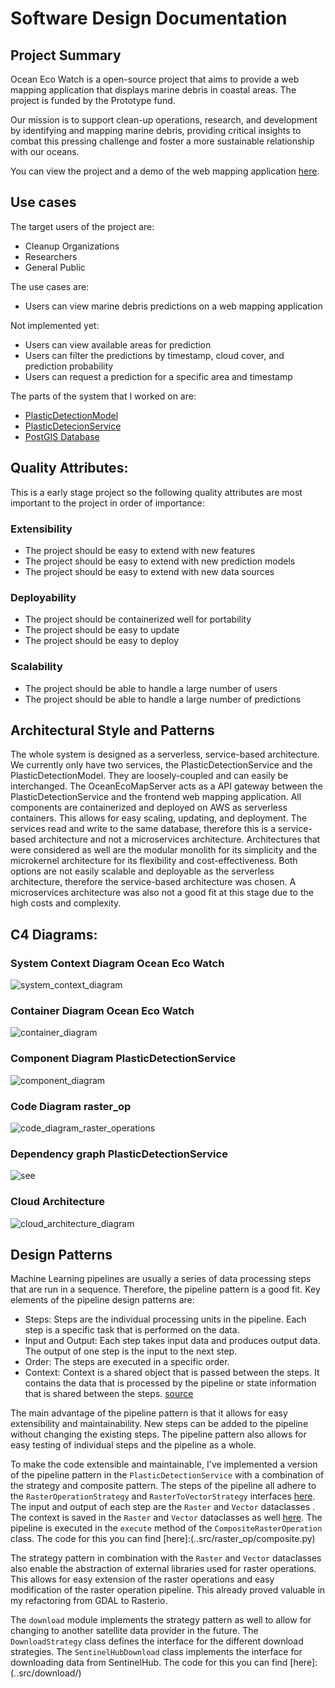 # Software Design Documentation

## Project Summary

Ocean Eco Watch is a open-source project that aims to provide a web mapping application that displays marine debris in coastal areas. The project is funded by the Prototype fund.

Our mission is to support clean-up operations, research, and development by identifying and mapping marine debris, providing critical insights to combat this pressing challenge and foster a more sustainable relationship with our oceans.

You can view the project and a demo of the web mapping application [here](https://www.oceanecowatch.org/).

## Use cases 

The target users of the project are:

- Cleanup Organizations
- Researchers
- General Public

The use cases are:

- Users can view marine debris predictions on a web mapping application

Not implemented yet:

- Users can view available areas for prediction
- Users can filter the predictions by timestamp, cloud cover, and prediction probability
- Users can request a prediction for a specific area and timestamp

The parts of the system that I worked on are:

- [PlasticDetectionModel](https://github.com/OceanEcoWatch/PlasticDetectionModel)
- [PlasticDetecionService](https://github.com/OceanEcoWatch/PlasticDetectionService)
- [PostGIS Database](https://github.com/OceanEcoWatch/PlasticDetectionService/blob/main/src/database/models.py)

## Quality Attributes:

This is a early stage project so the following quality attributes are most important to the project in order of importance:

### Extensibility

- The project should be easy to extend with new features
- The project should be easy to extend with new prediction models
- The project should be easy to extend with new data sources

### Deployability

- The project should be containerized well for portability
- The project should be easy to update
- The project should be easy to deploy

### Scalability

- The project should be able to handle a large number of users
- The project should be able to handle a large number of predictions

## Architectural Style and Patterns

The whole system is designed as a serverless, service-based architecture. We currently only have two services, the PlasticDetectionService and the PlasticDetectionModel. They are loosely-coupled and can easily be interchanged. The OceanEcoMapServer acts as a API gateway between the PlasticDetectionService and the frontend web mapping application. All components are containerized and deployed on AWS as serverless containers. This allows for easy scaling, updating, and deployment. The services read and write to the same database, therefore this is a service-based architecture and not a microservices architecture. Architectures that were considered as well are the modular monolith for its simplicity and the microkernel architecture for its flexibility and cost-effectiveness. Both options are not easily scalable and deployable as the serverless architecture, therefore the service-based architecture was chosen. A microservices architecture was also not a good fit at this stage due to the high costs and complexity.

## C4 Diagrams:

### System Context Diagram Ocean Eco Watch

![system_context_diagram](diagrams/system_context_diagram.png?raw=true)

### Container Diagram Ocean Eco Watch

![container_diagram](diagrams/container_diagram.png?raw=true)

### Component Diagram PlasticDetectionService

![component_diagram](diagrams/compontent_diagram.png?raw=true)

### Code Diagram raster_op

![code_diagram_raster_operations](diagrams/code_diagram_raster_operations.png?raw=true)

### Dependency graph PlasticDetectionService

![see](diagrams/dependency_graph.png?raw=true)

### Cloud Architecture

![cloud_architecture_diagram](diagrams/PlasticDetectionService.png?raw=true)

## Design Patterns

Machine Learning pipelines are usually a series of data processing steps that are run in a sequence. Therefore, the pipeline pattern is a good fit. Key elements of the pipeline design patterns are:

- Steps: Steps are the individual processing units in the pipeline. Each step is a specific task that is performed on the data.
- Input and Output: Each step takes input data and produces output data. The output of one step is the input to the next step.
- Order: The steps are executed in a specific order.
- Context: Context is a shared object that is passed between the steps. It contains the data that is processed by the pipeline or state information that is shared between the steps.
  [source](https://levelup.gitconnected.com/design-patterns-implementing-pipeline-design-pattern-824bd2d42bab)

The main advantage of the pipeline pattern is that it allows for easy extensibility and maintainability. New steps can be added to the pipeline without changing the existing steps. The pipeline pattern also allows for easy testing of individual steps and the pipeline as a whole.

To make the code extensible and maintainable, I've implemented a version of the pipeline pattern in the `PlasticDetectionService` with a combination of the strategy and composite pattern. The steps of the pipeline all adhere to the `RasterOperationStrategy` and `RasterToVectorStrategy` interfaces [here](..src/raster_op/abstractions.py). The input and output of each step are the `Raster` and `Vector` dataclasses . The context is saved in the `Raster` and `Vector` dataclasses as well [here](...src/models.py). The pipeline is executed in the `execute` method of the `CompositeRasterOperation` class. The code for this you can find [here]:(..src/raster_op/composite.py)

The strategy pattern in combination with the `Raster` and `Vector` dataclasses also enable the abstraction of external libraries used for raster operations. This allows for easy extension of the raster operations and easy modification of the raster operation pipeline. This already proved valuable in my refactoring from GDAL to Rasterio.

The `download` module implements the strategy pattern as well to allow for changing to another satellite data provider in the future. The `DownloadStrategy` class defines the interface for the different download strategies. The `SentinelHubDownload` class implements the interface for downloading data from SentinelHub. The code for this you can find [here]:(..src/download/)
